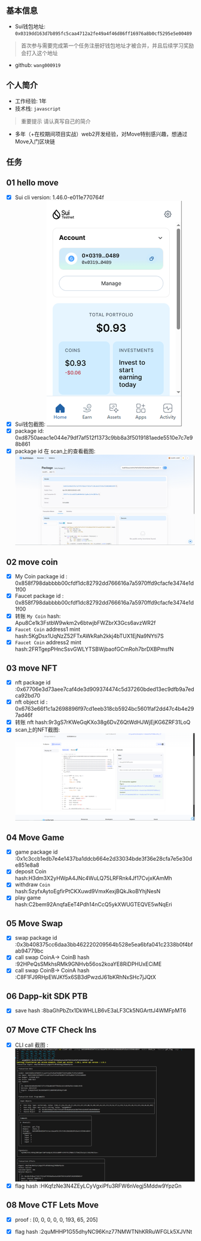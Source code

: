 ## 基本信息
- Sui钱包地址: `0x0319dd163d7b895fc5caa4712a2fe49a4f46d86ff16976a8b0cf5295e5e00489`
> 首次参与需要完成第一个任务注册好钱包地址才被合并，并且后续学习奖励会打入这个地址
- github: `wang000919`

## 个人简介
- 工作经验: 1年
- 技术栈: `javascript`
> 重要提示 请认真写自己的简介
- 多年（+在校期间项目实战）web2开发经验，对Move特别感兴趣，想通过Move入门区块链

## 任务

##   01 hello move  
- [x] Sui cli version: 1.46.0-e011e770764f
- [x] Sui钱包截图: ![Sui钱包截图](./images/image1.png)
- [x] package id: 0xd8750aeac1e044e79df7af512f1373c9bb8a3f5019181aede5510e7c7e98b861
- [x] package id 在 scan上的查看截图:![Scan截图](./images/image2.png)

##   02 move coin
- [x] My Coin package id : 0x858f798dabbbb00cfdf1dc82792dd766616a7a5970ffd9cfacfe3474e1d1f00
- [x] Faucet package id : 0x858f798dabbbb00cfdf1dc82792dd766616a7a5970ffd9cfacfe3474e1d1f00
- [x] 转账 `My Coin` hash: Apu8Ce1k3FstbW9wkm2v6btwjbFWZbrX3Gcs6avzWR2f
- [x] `Faucet Coin` address1 mint hash:5KgDsx1UqNzZ52FTxAWkRah2kkj4bTUX1EjNa9NYti7S
- [x] `Faucet Coin` address2 mint hash:2FRTgepPHncSsvGWLYTSBWjbaofGCmRoh7brDXBPmsfN

##   03 move NFT
- [x] nft package id :0x67706e3d73aee7caf4de3d909374474c5d37260bded13ec9dfb9a7edca92bd70
- [x] nft object id : 0x6763e66f1c1a2698896f97cd1eeb318cb5924bc5601faf2dd47c4b4e297ad46f
- [x] 转账 nft  hash:9r3gS7rKWeGqKXo38g6DvZ6QtWdHJWjEjKG6ZRF31LoQ
- [x] scan上的NFT截图:![Scan截图](./images/image3.png)

##   04 Move Game
- [x] game package id :0x1c3ccb1edb7e4e1437ba1ddcb664e2d33034bde3f36e28cfa7e5e30de851e8a8
- [x] deposit Coin hash:H3dm3X2yHWpA4JNc4WuLQ75LRFRnk4Jf17CvjxKAmMh
- [x] withdraw `Coin` hash:5zyfxAytoEgfirPtCKXuwd9VmxKexjBQkJkoBYhjNesN
- [x] play game hash:C2bem92AnqfaEeT4Pdh14nCcQ5ykXWUGTEQVE5wNqEri

##   05 Move Swap
- [x] swap package id :0x3b408375cc6daa3bb462220209564b528e5ea6bfa041c2338b0f4bfab94779bc
- [x] call swap CoinA-> CoinB  hash :92HPeQsSMkhsRMk9GNHvb56os2koaYE8RiDPHUxECiME
- [x] call swap CoinB-> CoinA  hash :C8F1FJ9RHpEWJKf5x6SB3dPwzdJ61bKRhNxSHc7jJQtX

##   06 Dapp-kit SDK PTB
- [x] save hash :8baGhPbZtx1DkWHLLB6vE3aLF3Ck5NGArttJ4WMFpMT6

##   07 Move CTF Check Ins
- [x] CLI call 截图 : ![截图](./images/image4.png)
- [x] flag hash :HKqfzNe3N4ZEyLCyVgxiPfu3RFW6nVegj5Mddw9YpzGn

##   08 Move CTF Lets Move
- [x] proof : [0, 0, 0, 0, 0, 193, 65, 205]
- [x] flag hash :2quMHHP1G55dhyNC96Knz77NMWTNhKRRuWFGLk5XJVNt


